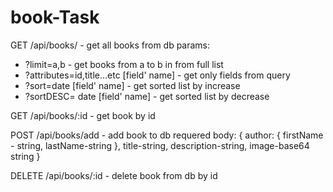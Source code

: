 # book-Task

GET /api/books/ - get all books from db 
params:
* ?limit=a,b - get books from a to b in from full list
* ?attributes=id,title...etc [field' name] - get only fields from query
* ?sort=date [field' name] - get sorted list by increase
* ?sortDESC= date [field' name] - get sorted list by decrease

GET /api/books/:id - get book by id

POST /api/books/add - add book to db 
requered body:
{ 
  author: 
    { firstName - string, 
      lastName-string 
      },
  title-string,
  description-string,
  image-base64 string 
}

DELETE /api/books/:id - delete book from db by id

